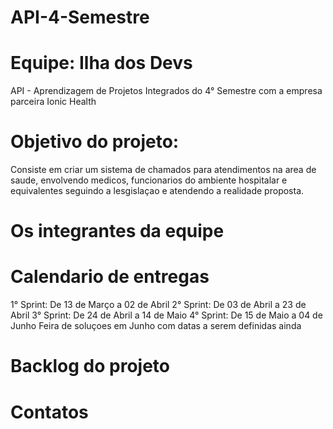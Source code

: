 # API-4-Semestre 
# Equipe: Ilha dos Devs
API - Aprendizagem de Projetos Integrados do 4° Semestre com a empresa parceira Ionic Health
# Objetivo do projeto:
Consiste em criar um sistema de chamados para atendimentos na area de saude, envolvendo medicos, funcionarios do ambiente hospitalar e equivalentes seguindo a lesgislaçao e atendendo a realidade proposta.
# Os integrantes da equipe
# Calendario de entregas
1° Sprint: De 13 de Março a 02 de Abril
2° Sprint: De 03 de Abril a 23 de Abril
3° Sprint: De 24 de Abril a 14 de Maio
4° Sprint: De 15 de Maio a 04 de Junho
Feira de soluçoes em Junho com datas a serem definidas ainda
# Backlog do projeto
# Contatos
